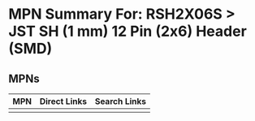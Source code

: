 



# MPN Summary For: RSH2X06S > JST SH (1 mm) 12 Pin (2x6) Header (SMD)

## MPNs
  

|MPN|Direct Links|Search Links|
| :--- | :--- | :--- |
||||
